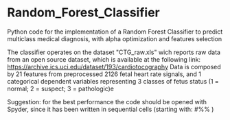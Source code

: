 # Random_Forest_Classifier
Python code for the implementation of a Random Forest Classifier to predict multiclass medical diagnosis, with alpha optimization and features selection


The classifier operates on the dataset "CTG_raw.xls" wich reports raw data from an open source dataset, which is available at the following link: https://archive.ics.uci.edu/dataset/193/cardiotocography
Data is composed by 21 features from preprocessed 2126 fetal heart rate signals, and 1 categorical dependent variables representing 3 classes of fetus status (1 = normal; 2 = suspect; 3 = pathologic)e


Suggestion: for the best performance the code should be opened with Spyder, since it has been written in sequential cells (starting with: #%% )

